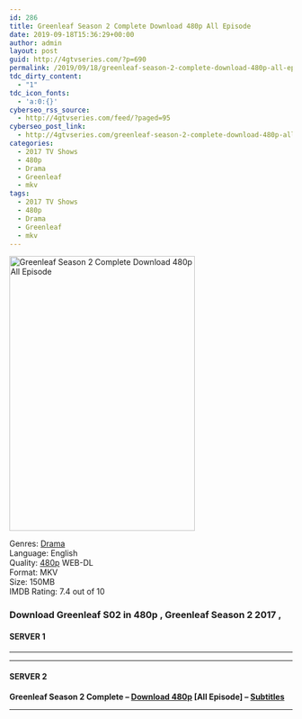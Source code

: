 ```yaml
---
id: 286
title: Greenleaf Season 2 Complete Download 480p All Episode
date: 2019-09-18T15:36:29+00:00
author: admin
layout: post
guid: http://4gtvseries.com/?p=690
permalink: /2019/09/18/greenleaf-season-2-complete-download-480p-all-episode/
tdc_dirty_content:
  - "1"
tdc_icon_fonts:
  - 'a:0:{}'
cyberseo_rss_source:
  - http://4gtvseries.com/feed/?paged=95
cyberseo_post_link:
  - http://4gtvseries.com/greenleaf-season-2-complete-download-480p-all-episode/
categories:
  - 2017 TV Shows
  - 480p
  - Drama
  - Greenleaf
  - mkv
tags:
  - 2017 TV Shows
  - 480p
  - Drama
  - Greenleaf
  - mkv
---
```

<img loading="lazy" class="aligncenter" src="https://3.bp.blogspot.com/-ojtTtJ1pSSw/XYG98FSDRwI/AAAAAAAABtU/ICDeiqP4qv8c_cu6Rzl_V-zC-r9MkvbgQCK4BGAYYCw/s1600/Greenleaf%2BSeason%2B2.jpg" alt="Greenleaf Season 2 Complete Download 480p All Episode" width="330" height="488" />

Genres:&nbsp;<a href="http://4gtvseries.com/tag/drama/" data-wpel-link="internal">Drama</a>  
Language: English  
Quality:&nbsp;<a href="http://4gtvseries.com/tag/480p/" data-wpel-link="internal">480p</a> WEB-DL  
Format: MKV  
Size: 150MB  
IMDB Rating: 7.4 out of 10

### **Download Greenleaf S02 in 480p , Greenleaf Season 2 2017 ,**

#### <span><strong>SERVER 1</strong></span>

* * *

* * *

#### <span><strong>SERVER 2</strong></span>

**Greenleaf Season 2 Complete – <a href="http://dl480p.xyz/471/" data-wpel-link="external" target="_blank" rel="nofollow external noopener noreferrer" class="wpel-icon-left"><i class="wpel-icon fa fa-download" aria-hidden="true"></i>Download 480p</a> [All Episode] – <a href="https://subscene.com/subtitles/greenleaf-second-season" data-wpel-link="external" target="_blank" rel="nofollow external noopener noreferrer" class="wpel-icon-left"><i class="wpel-icon fa fa-download" aria-hidden="true"></i>Subtitles</a>**

* * *

<div align="center">
</div>